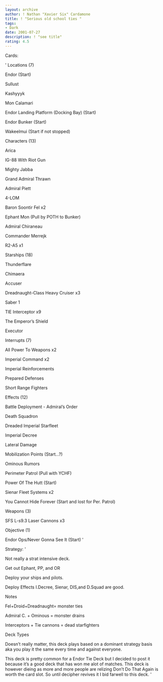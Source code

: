 ```yaml
---
layout: archive
author: ! Nathan "Xavier Six" Cardamone
title: ! "Serious old school ties "
tags:
- Dark
date: 2001-07-27
description: ! "see title"
rating: 4.5
---
```

Cards: 

' 
Locations (7)


Endor (Start)

Sullust 

Kashyyyk 

Mon Calamari 

Endor Landing Platform (Docking Bay) (Start)

Endor Bunker (Start) 

Wakeelmui (Start if not stopped)


Characters (13)

Arica 

IG-88 With Riot Gun 

Mighty Jabba 

Grand Admiral Thrawn 

Admiral Piett 

4-LOM 

Baron Soontir Fel  x2

Ephant Mon (Pull by POTH to Bunker)

Admiral Chiraneau 

Commander Merrejk 

R2-A5  x1


Starships (18)

Thunderflare 

Chimaera 

Accuser 

Dreadnaught-Class Heavy Cruiser  x3

Saber 1 

TIE Interceptor  x9

The Emperor’s Shield 

Executor 


Interrupts (7)

All Power To Weapons  x2

Imperial Command  x2

Imperial Reinforcements 

Prepared Defenses 

Short Range Fighters 


Effects (12)

Battle Deployment - Admiral’s Order 

Death Squadron 

Dreaded Imperial Starfleet 

Imperial Decree

Lateral Damage 

Mobilization Points (Start...?)

Ominous Rumors 

Perimeter Patrol (Pull with YCHF)

Power Of The Hutt (Start) 

Sienar Fleet Systems  x2

You Cannot Hide Forever (Start and lost for Per. Patrol) 


Weapons (3)

SFS L-s9.3 Laser Cannons  x3


Objective (1)


Endor Ops/Never Gonna See It (Start) '

Strategy: '

Not really a strat intensive deck.


Get out Ephant, PP, and OR

Deploy your ships and pilots.

Deploy Effects I.Decree, Sienar, DIS,and D.Squad are good.


Notes


Fel+Droid+Dreadnaught= monster ties


Admiral C. + Ominous = monster drains


Interceptors + Tie cannons = dead starfighters


Deck Types


Doesn’t really matter, this deck plays based on a dominant strategy basis aka you play it the same every time and against everyone.


This deck is pretty common for a Endor Tie Deck but I decided to post it because it’s a good deck that has won me alot of matches. This deck is however dieing as more and more people are relizing Don’t Do That Again is worth the card slot. So until decipher revives it I bid farwell to this deck.  '